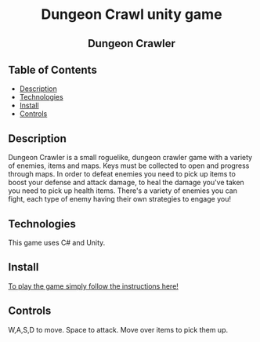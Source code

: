 <div align="center">
    
# Dungeon Crawl unity game
    
## Dungeon Crawler
</div>

## Table of Contents
- [Description](#Description)
- [Technologies](#Technologies)
- [Install](#Install)
- [Controls](#Controls)
    
## Description
Dungeon Crawler is a small roguelike, dungeon crawler game with a variety of enemies, items and maps.
Keys must be collected to open and progress through maps. In order to defeat enemies you need to pick up items to boost your defense and attack damage, to heal the damage you've taken you need to pick up health items. 
There's a variety of enemies you can fight, each type of enemy having their own strategies to engage you!
    
## Technologies
This game uses C# and Unity.
    
## Install
[To play the game simply follow the instructions here!](https://github.com/CodecoolGlobal/dungeon-crawl-2-csharp-Asanque/releases/tag/Release)

## Controls
W,A,S,D to move.
Space to attack.
Move over items to pick them up.
